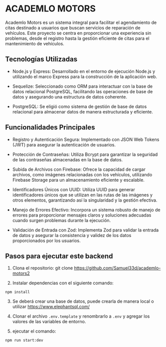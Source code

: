 # ACADEMLO MOTORS

Academlo Motors es un sistema integral para facilitar el agendamiento de citas destinado a usuarios que buscan servicios de reparación de vehículos. Este proyecto se centra en proporcionar una experiencia sin problemas, desde el registro hasta la gestión eficiente de citas para el mantenimiento de vehículos.


## Tecnologías Utilizadas

* Node.js y Express: Desarrollado en el entorno de ejecución Node.js y utilizando el marco Express para la construcción de la aplicación web.

* Sequelize: Seleccionado como ORM para interactuar con la base de datos relacional PostgreSQL, facilitando las operaciones de base de datos y asegurando una estructura de datos coherente.

* PostgreSQL: Se eligió como sistema de gestión de base de datos relacional para almacenar datos de manera estructurada y eficiente.


## Funcionalidades Principales

* Registro y Autenticación Segura: Implementado con JSON Web Tokens (JWT) para asegurar la autenticación de usuarios.

* Protección de Contraseñas: Utiliza Bcrypt para garantizar la seguridad de las contraseñas almacenadas en la base de datos.

* Subida de Archivos con Firebase: Ofrece la capacidad de cargar archivos, como imágenes relacionadas con los vehículos, utilizando Firebase Storage para un almacenamiento eficiente y escalable.

* Identificadores Únicos con UUID: Utiliza UUID para generar identificadores únicos que se utilizan en las rutas de las imágenes y otros elementos, garantizando así la singularidad y la gestión efectiva.

* Manejo de Errores Efectivo: Incorpora un sistema robusto de manejo de errores para proporcionar mensajes claros y soluciones adecuadas cuando surgen problemas durante la ejecución.

* Validación de Entrada con Zod: Implementa Zod para validar la entrada de datos y asegurar la consistencia y validez de los datos proporcionados por los usuarios.


## Pasos para ejecutar este backend

1. Clona el repositorio: git clone https://github.com/Samuel33d/academlo-motors2

2. Instalar dependencias con el siguiente comando:

```
npm install
```

3. Se deberá crear una base de datos, puede crearla de manera local o utilizar https://www.elephantsql.com/

4. Clonar el archivo `.env.template` y renombrarlo a `.env` y agregar los valores de las variables de entorno.

5. ejecutar el comando:

```
npm run start:dev
```
